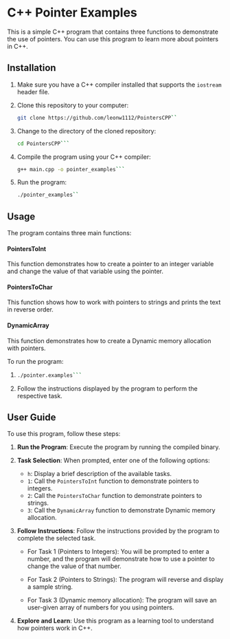 # C++ Pointer Examples

This is a simple C++ program that contains three functions to demonstrate the use of pointers. You can use this program to learn more about pointers in C++.

## Installation

1. Make sure you have a C++ compiler installed that supports the `iostream` header file.

2. Clone this repository to your computer:
   ```bash
   git clone https://github.com/leonw1112/PointersCPP``
3. Change to the directory of the cloned repository:
   ```bash
   cd PointersCPP```
4. Compile the program using your C++ compiler:
   ```bash
   g++ main.cpp -o pointer_examples```
5. Run the program:
   ```bash
   ./pointer_examples``
## Usage

The program contains three main functions:

#### PointersToInt

This function demonstrates how to create a pointer to an integer variable and change the value of that variable using the pointer.

#### PointersToChar

This function shows how to work with pointers to strings and prints the text in reverse order.

#### DynamicArray
This function demonstrates how to create a Dynamic memory allocation with pointers.

To run the program:

1. ```bash
   ./pointer.examples```

2. Follow the instructions displayed by the program to perform the respective task.

## User Guide

To use this program, follow these steps:

1. **Run the Program**: Execute the program by running the compiled binary.

2. **Task Selection**: When prompted, enter one of the following options:

   - `h`: Display a brief description of the available tasks.
   - `1`: Call the `PointersToInt` function to demonstrate pointers to integers.
   - `2`: Call the `PointersToChar` function to demonstrate pointers to strings.
   - `3`: Call the `DynamicArray` function to demonstrate Dynamic memory allocation.

3. **Follow Instructions**: Follow the instructions provided by the program to complete the selected task.

   - For Task 1 (Pointers to Integers): You will be prompted to enter a number, and the program will demonstrate how to use a pointer to change the value of that number.

   - For Task 2 (Pointers to Strings): The program will reverse and display a sample string.
  
   - For Task 3 (Dynamic memory allocation): The program will save an user-given array of numbers for you using pointers.

4. **Explore and Learn**: Use this program as a learning tool to understand how pointers work in C++.
